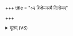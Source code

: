 +++
title = "०२ शिक्षेयमस्मै दित्सेयम्"

+++
<details><summary>मूलम् (VS)</summary>

शिक्षे॑यमस्मै॒ दित्से॑यं॒ शची॑पते मनी॒षिणे॑। यद॒हं गोप॑तिः॒ स्याम् ॥
</details>
